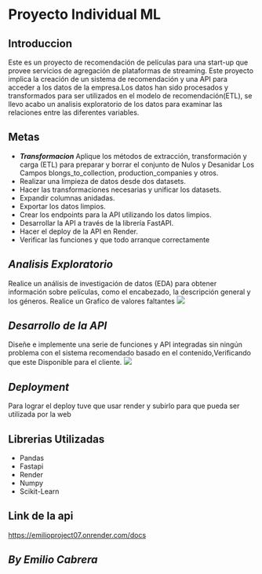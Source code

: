# Proyecto Individual   ML


## Introduccion
Este es un proyecto de recomendación de películas para una start-up que provee servicios de agregación de plataformas de streaming. Este proyecto implica la creación de un sistema de recomendación y una API para acceder a los datos de la empresa.Los datos han sido procesados y transformados para ser utilizados en el modelo de recomendación(ETL),
se llevo acabo un analisis exploratorio de los datos para examinar las relaciones entre las diferentes variables.

## Metas
- ***Transformacion***
Aplique los métodos de extracción, transformación y carga (ETL) para preparar y borrar el conjunto de Nulos y Desanidar Los Campos blongs_to_collection, production_companies y otros.
-  Realizar una limpieza de datos desde dos datasets.
- Hacer las transformaciones necesarias y unificar los datasets.
- Expandir columnas anidadas.
- Exportar los datos limpios.
- Crear los endpoints para la API utilizando los datos limpios.
- Desarrollar la API a través de la librería FastAPI.
- Hacer el deploy de la API en Render.
- Verificar las funciones y que todo arranque correctamente

## ***Analisis Exploratorio***
Realice un análisis de investigación de datos (EDA) para obtener información sobre películas, como el encabezado, la descripción general y los géneros.
Realice un Grafico de valores faltantes 
![](https://www.addkw.com/wp-content/uploads/2018/11/Etapas-del-analisis-de-datos.png)

## ***Desarrollo de la API***
Diseñe e implemente una serie de funciones y API integradas sin ningún problema con el sistema recomendado basado en el contenido,Verificando que este Disponible para el cliente.
![](https://fastapi.tiangolo.com/img/logo-margin/logo-teal.png)

## ***Deployment***
Para lograr el deploy tuve que usar render y subirlo para que pueda ser utilizada por la web

## Librerias Utilizadas
- Pandas
- Fastapi
- Render
- Numpy
- Scikit-Learn

## Link de la api
https://emilioproject07.onrender.com/docs

## _By Emilio Cabrera_
